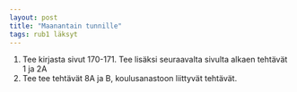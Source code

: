 ```yaml
---
layout: post
title: "Maanantain tunnille"
tags: rub1 läksyt
---
```


1. Tee kirjasta sivut 170-171. Tee lisäksi seuraavalta sivulta alkaen tehtävät 1 ja 2A
2. Tee tee tehtävät 8A ja B, koulusanastoon liittyvät tehtävät.